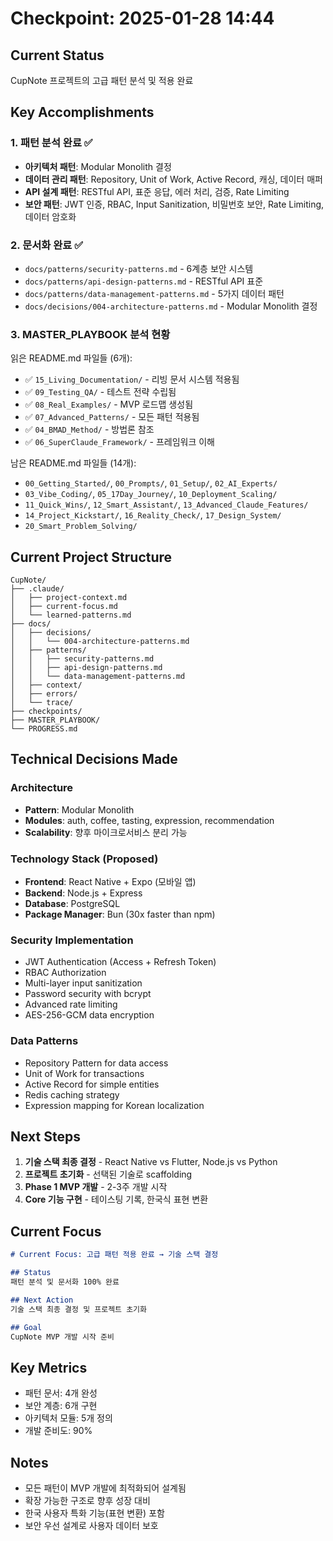 # Checkpoint: 2025-01-28 14:44

## Current Status
CupNote 프로젝트의 고급 패턴 분석 및 적용 완료

## Key Accomplishments

### 1. 패턴 분석 완료 ✅
- **아키텍처 패턴**: Modular Monolith 결정
- **데이터 관리 패턴**: Repository, Unit of Work, Active Record, 캐싱, 데이터 매퍼
- **API 설계 패턴**: RESTful API, 표준 응답, 에러 처리, 검증, Rate Limiting
- **보안 패턴**: JWT 인증, RBAC, Input Sanitization, 비밀번호 보안, Rate Limiting, 데이터 암호화

### 2. 문서화 완료 ✅
- `docs/patterns/security-patterns.md` - 6계층 보안 시스템
- `docs/patterns/api-design-patterns.md` - RESTful API 표준
- `docs/patterns/data-management-patterns.md` - 5가지 데이터 패턴
- `docs/decisions/004-architecture-patterns.md` - Modular Monolith 결정

### 3. MASTER_PLAYBOOK 분석 현황
읽은 README.md 파일들 (6개):
- ✅ `15_Living_Documentation/` - 리빙 문서 시스템 적용됨
- ✅ `09_Testing_QA/` - 테스트 전략 수립됨
- ✅ `08_Real_Examples/` - MVP 로드맵 생성됨
- ✅ `07_Advanced_Patterns/` - 모든 패턴 적용됨
- ✅ `04_BMAD_Method/` - 방법론 참조
- ✅ `06_SuperClaude_Framework/` - 프레임워크 이해

남은 README.md 파일들 (14개):
- `00_Getting_Started/`, `00_Prompts/`, `01_Setup/`, `02_AI_Experts/`
- `03_Vibe_Coding/`, `05_17Day_Journey/`, `10_Deployment_Scaling/`
- `11_Quick_Wins/`, `12_Smart_Assistant/`, `13_Advanced_Claude_Features/`
- `14_Project_Kickstart/`, `16_Reality_Check/`, `17_Design_System/`
- `20_Smart_Problem_Solving/`

## Current Project Structure
```
CupNote/
├── .claude/
│   ├── project-context.md
│   ├── current-focus.md
│   └── learned-patterns.md
├── docs/
│   ├── decisions/
│   │   └── 004-architecture-patterns.md
│   ├── patterns/
│   │   ├── security-patterns.md
│   │   ├── api-design-patterns.md
│   │   └── data-management-patterns.md
│   ├── context/
│   ├── errors/
│   └── trace/
├── checkpoints/
├── MASTER_PLAYBOOK/
└── PROGRESS.md
```

## Technical Decisions Made

### Architecture
- **Pattern**: Modular Monolith
- **Modules**: auth, coffee, tasting, expression, recommendation
- **Scalability**: 향후 마이크로서비스 분리 가능

### Technology Stack (Proposed)
- **Frontend**: React Native + Expo (모바일 앱)
- **Backend**: Node.js + Express
- **Database**: PostgreSQL
- **Package Manager**: Bun (30x faster than npm)

### Security Implementation
- JWT Authentication (Access + Refresh Token)
- RBAC Authorization
- Multi-layer input sanitization
- Password security with bcrypt
- Advanced rate limiting
- AES-256-GCM data encryption

### Data Patterns
- Repository Pattern for data access
- Unit of Work for transactions
- Active Record for simple entities
- Redis caching strategy
- Expression mapping for Korean localization

## Next Steps
1. **기술 스택 최종 결정** - React Native vs Flutter, Node.js vs Python
2. **프로젝트 초기화** - 선택된 기술로 scaffolding
3. **Phase 1 MVP 개발** - 2-3주 개발 시작
4. **Core 기능 구현** - 테이스팅 기록, 한국식 표현 변환

## Current Focus
```markdown
# Current Focus: 고급 패턴 적용 완료 → 기술 스택 결정

## Status
패턴 분석 및 문서화 100% 완료

## Next Action
기술 스택 최종 결정 및 프로젝트 초기화

## Goal
CupNote MVP 개발 시작 준비
```

## Key Metrics
- 패턴 문서: 4개 완성
- 보안 계층: 6개 구현
- 아키텍처 모듈: 5개 정의
- 개발 준비도: 90%

## Notes
- 모든 패턴이 MVP 개발에 최적화되어 설계됨
- 확장 가능한 구조로 향후 성장 대비
- 한국 사용자 특화 기능(표현 변환) 포함
- 보안 우선 설계로 사용자 데이터 보호